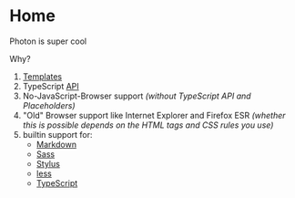 # Home

Photon is super cool

Why?

1. [Templates](/templates)
1. TypeScript [API](/api)
1. No-JavaScript-Browser support _(without TypeScript API and Placeholders)_
1. "Old" Browser support like Internet Explorer and Firefox ESR _(whether this is possible depends on the HTML tags and CSS rules you use)_
1. builtin support for:
   - [Markdown](https://daringfireball.net/projects/markdown)
   - [Sass](https://sass-lang.com)
   - [Stylus](https://stylus-lang.com)
   - [less](https://lesscss.org)
   - [TypeScript](https://www.typescriptlang.org)

